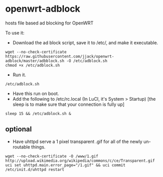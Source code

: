 # openwrt-adblock
hosts file based ad blocking for OpenWRT

To use it:

* Download the ad block script, save it to /etc/, and make it executable.
```
wget --no-check-certificate https://raw.githubusercontent.com/jjack/openwrt-adblock/master/adbblock.sh -O /etc/adblock.sh
chmod +x /etc/adblock.sh
```

* Run it.
```
/etc/adblock.sh
```

* Have this run on boot.
* Add the following to /etc/rc.local (In LuCI, it's System > Startup) [the sleep is to make sure that your connection is fully up]
```
sleep 15 && /etc/adblock.sh &
```

## optional
*	Have uhttpd serve a 1 pixel transparent .gif for all of the newly un-routable things.
```
wget --no-check-certificate -O /www/1.gif http://upload.wikimedia.org/wikipedia/commons/c/ce/Transparent.gif
uci set uhttpd.main.error_page="/1.gif" && uci commit
/etc/init.d/uhttpd restart
```
